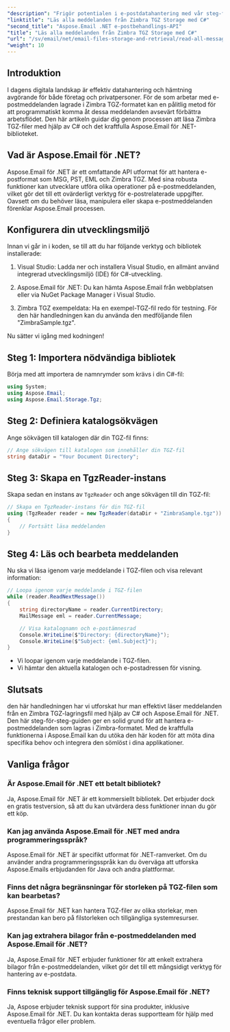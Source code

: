 ```yaml
---
"description": "Frigör potentialen i e-postdatahantering med vår steg-för-steg-guide om hur du läser Zimbra TGZ-filer med hjälp av C# och Aspose.Email för .NET-biblioteket. Den här handledningen hjälper dig att effektivt komma åt och bearbeta e-postmeddelanden."
"linktitle": "Läs alla meddelanden från Zimbra TGZ Storage med C#"
"second_title": "Aspose.Email .NET e-postbehandlings-API"
"title": "Läs alla meddelanden från Zimbra TGZ Storage med C#"
"url": "/sv/email/net/email-files-storage-and-retrieval/read-all-messages-from-zimbra-tgz-storage/"
"weight": 10
---
```


## Introduktion

I dagens digitala landskap är effektiv datahantering och hämtning avgörande för både företag och privatpersoner. För de som arbetar med e-postmeddelanden lagrade i Zimbra TGZ-formatet kan en pålitlig metod för att programmatiskt komma åt dessa meddelanden avsevärt förbättra arbetsflödet. Den här artikeln guidar dig genom processen att läsa Zimbra TGZ-filer med hjälp av C# och det kraftfulla Aspose.Email för .NET-biblioteket.

## Vad är Aspose.Email för .NET?

Aspose.Email för .NET är ett omfattande API utformat för att hantera e-postformat som MSG, PST, EML och Zimbra TGZ. Med sina robusta funktioner kan utvecklare utföra olika operationer på e-postmeddelanden, vilket gör det till ett ovärderligt verktyg för e-postrelaterade uppgifter. Oavsett om du behöver läsa, manipulera eller skapa e-postmeddelanden förenklar Aspose.Email processen.

## Konfigurera din utvecklingsmiljö

Innan vi går in i koden, se till att du har följande verktyg och bibliotek installerade:

1. Visual Studio: Ladda ner och installera Visual Studio, en allmänt använd integrerad utvecklingsmiljö (IDE) för C#-utveckling.

2. Aspose.Email för .NET: Du kan hämta Aspose.Email från webbplatsen eller via NuGet Package Manager i Visual Studio.

3. Zimbra TGZ exempeldata: Ha en exempel-TGZ-fil redo för testning. För den här handledningen kan du använda den medföljande filen "ZimbraSample.tgz".

Nu sätter vi igång med kodningen!

## Steg 1: Importera nödvändiga bibliotek

Börja med att importera de namnrymder som krävs i din C#-fil:

```csharp
using System;
using Aspose.Email;
using Aspose.Email.Storage.Tgz;
```

## Steg 2: Definiera katalogsökvägen

Ange sökvägen till katalogen där din TGZ-fil finns:

```csharp
// Ange sökvägen till katalogen som innehåller din TGZ-fil
string dataDir = "Your Document Directory";
```

## Steg 3: Skapa en TgzReader-instans

Skapa sedan en instans av `TgzReader` och ange sökvägen till din TGZ-fil:

```csharp
// Skapa en TgzReader-instans för din TGZ-fil
using (TgzReader reader = new TgzReader(dataDir + "ZimbraSample.tgz"))
{
    // Fortsätt läsa meddelanden
}
```

## Steg 4: Läs och bearbeta meddelanden

Nu ska vi läsa igenom varje meddelande i TGZ-filen och visa relevant information:

```csharp
// Loopa igenom varje meddelande i TGZ-filen
while (reader.ReadNextMessage())
{
    string directoryName = reader.CurrentDirectory;
    MailMessage eml = reader.CurrentMessage;

    // Visa katalognamn och e-postämnesrad
    Console.WriteLine($"Directory: {directoryName}");
    Console.WriteLine($"Subject: {eml.Subject}");
}
```

- Vi loopar igenom varje meddelande i TGZ-filen.
- Vi hämtar den aktuella katalogen och e-postadressen för visning.


## Slutsats

den här handledningen har vi utforskat hur man effektivt läser meddelanden från en Zimbra TGZ-lagringsfil med hjälp av C# och Aspose.Email för .NET. Den här steg-för-steg-guiden ger en solid grund för att hantera e-postmeddelanden som lagras i Zimbra-formatet. Med de kraftfulla funktionerna i Aspose.Email kan du utöka den här koden för att möta dina specifika behov och integrera den sömlöst i dina applikationer.

## Vanliga frågor

### Är Aspose.Email för .NET ett betalt bibliotek?
Ja, Aspose.Email för .NET är ett kommersiellt bibliotek. Det erbjuder dock en gratis testversion, så att du kan utvärdera dess funktioner innan du gör ett köp.

### Kan jag använda Aspose.Email för .NET med andra programmeringsspråk?
Aspose.Email för .NET är specifikt utformat för .NET-ramverket. Om du använder andra programmeringsspråk kan du överväga att utforska Aspose.Emails erbjudanden för Java och andra plattformar.

### Finns det några begränsningar för storleken på TGZ-filen som kan bearbetas?
Aspose.Email för .NET kan hantera TGZ-filer av olika storlekar, men prestandan kan bero på filstorleken och tillgängliga systemresurser.

### Kan jag extrahera bilagor från e-postmeddelanden med Aspose.Email för .NET?
Ja, Aspose.Email för .NET erbjuder funktioner för att enkelt extrahera bilagor från e-postmeddelanden, vilket gör det till ett mångsidigt verktyg för hantering av e-postdata.

### Finns teknisk support tillgänglig för Aspose.Email för .NET?
Ja, Aspose erbjuder teknisk support för sina produkter, inklusive Aspose.Email för .NET. Du kan kontakta deras supportteam för hjälp med eventuella frågor eller problem.